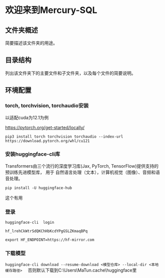 # 欢迎来到Mercury-SQL

## 文件夹概述

简要描述该文件夹的用途。

## 目录结构

列出该文件夹下的主要文件和子文件夹，以及每个文件的简要说明。

## 环境配置

### torch, torchvision, torchaudio安装

以适配cuda为12.1为例

https://pytorch.org/get-started/locally/

```pip3 install torch torchvision torchaudio --index-url https://download.pytorch.org/whl/cu121```

### 安装huggingface-cli库

Transformers由三个流行的深度学习库(Jax, PyTorch, TensorFlow)提供支持的预训练先进模型库， 用于
自然语言处理（文本），计算机视觉（图像）、音频和语音处理。

`pip install -U huggingface-hub `

这个有用

### 登录

`huggingface-cli  login`

`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`

`export HF_ENDPOINT=https://hf-mirror.com`

### 下载模型

`huggingface-cli download --resume-download <模型仓库> --local-dir <本地缓存路径>  `
否则默认下载到C:\Users\MaTun\.cache\huggingface里